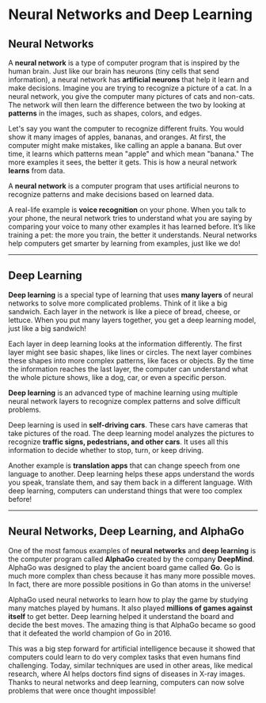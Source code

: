 # Neural Networks and Deep Learning

## Neural Networks

A **neural network** is a type of computer program that is inspired by the human brain. Just like our brain has neurons (tiny cells that send information), a neural network has **artificial neurons** that help it learn and make decisions. Imagine you are trying to recognize a picture of a cat. In a neural network, you give the computer many pictures of cats and non-cats. The network will then learn the difference between the two by looking at **patterns** in the images, such as shapes, colors, and edges.

Let's say you want the computer to recognize different fruits. You would show it many images of apples, bananas, and oranges. At first, the computer might make mistakes, like calling an apple a banana. But over time, it learns which patterns mean "apple" and which mean "banana." The more examples it sees, the better it gets. This is how a neural network **learns** from data.

<div class="note">
A <b>neural network</b> is a computer program that uses artificial neurons to recognize patterns and make decisions based on learned data.
</div>

A real-life example is **voice recognition** on your phone. When you talk to your phone, the neural network tries to understand what you are saying by comparing your voice to many other examples it has learned before. It’s like training a pet: the more you train, the better it understands. Neural networks help computers get smarter by learning from examples, just like we do!

---

## Deep Learning

**Deep learning** is a special type of learning that uses **many layers** of neural networks to solve more complicated problems. Think of it like a big sandwich. Each layer in the network is like a piece of bread, cheese, or lettuce. When you put many layers together, you get a deep learning model, just like a big sandwich! 

Each layer in deep learning looks at the information differently. The first layer might see basic shapes, like lines or circles. The next layer combines these shapes into more complex patterns, like faces or objects. By the time the information reaches the last layer, the computer can understand what the whole picture shows, like a dog, car, or even a specific person.

<div class="note">
<b>Deep learning</b> is an advanced type of machine learning using multiple neural network layers to recognize complex patterns and solve difficult problems.
</div>

Deep learning is used in **self-driving cars**. These cars have cameras that take pictures of the road. The deep learning model analyzes the pictures to recognize **traffic signs, pedestrians, and other cars**. It uses all this information to decide whether to stop, turn, or keep driving. 

Another example is **translation apps** that can change speech from one language to another. Deep learning helps these apps understand the words you speak, translate them, and say them back in a different language. With deep learning, computers can understand things that were too complex before!

---

## Neural Networks, Deep Learning, and AlphaGo

One of the most famous examples of **neural networks** and **deep learning** is the computer program called **AlphaGo** created by the company **DeepMind**. AlphaGo was designed to play the ancient board game called **Go**. Go is much more complex than chess because it has many more possible moves. In fact, there are more possible positions in Go than atoms in the universe!

AlphaGo used neural networks to learn how to play the game by studying many matches played by humans. It also played **millions of games against itself** to get better. Deep learning helped it understand the board and decide the best moves. The amazing thing is that AlphaGo became so good that it defeated the world champion of Go in 2016. 

This was a big step forward for artificial intelligence because it showed that computers could learn to do very complex tasks that even humans find challenging. Today, similar techniques are used in other areas, like medical research, where AI helps doctors find signs of diseases in X-ray images. Thanks to neural networks and deep learning, computers can now solve problems that were once thought impossible!